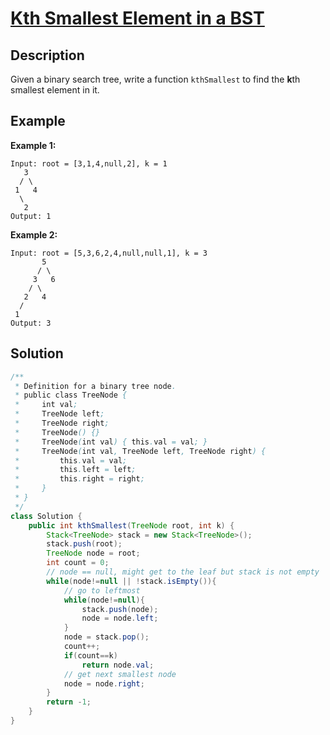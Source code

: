 # [Kth Smallest Element in a BST](https://leetcode.com/problems/kth-smallest-element-in-a-bst/)

## Description

Given a binary search tree, write a function `kthSmallest` to find the **k**th smallest element in it.

## Example

**Example 1:**

```
Input: root = [3,1,4,null,2], k = 1
   3
  / \
 1   4
  \
   2
Output: 1
```

**Example 2:**

```
Input: root = [5,3,6,2,4,null,null,1], k = 3
       5
      / \
     3   6
    / \
   2   4
  /
 1
Output: 3
```

## Solution

```java
/**
 * Definition for a binary tree node.
 * public class TreeNode {
 *     int val;
 *     TreeNode left;
 *     TreeNode right;
 *     TreeNode() {}
 *     TreeNode(int val) { this.val = val; }
 *     TreeNode(int val, TreeNode left, TreeNode right) {
 *         this.val = val;
 *         this.left = left;
 *         this.right = right;
 *     }
 * }
 */
class Solution {
    public int kthSmallest(TreeNode root, int k) {
        Stack<TreeNode> stack = new Stack<TreeNode>();
        stack.push(root);
        TreeNode node = root;
        int count = 0;
        // node == null, might get to the leaf but stack is not empty
        while(node!=null || !stack.isEmpty()){
            // go to leftmost
            while(node!=null){
                stack.push(node);
                node = node.left;
            } 
            node = stack.pop();
            count++;
            if(count==k) 
                return node.val;
            // get next smallest node
            node = node.right;
        }
        return -1;
    }
}
```

